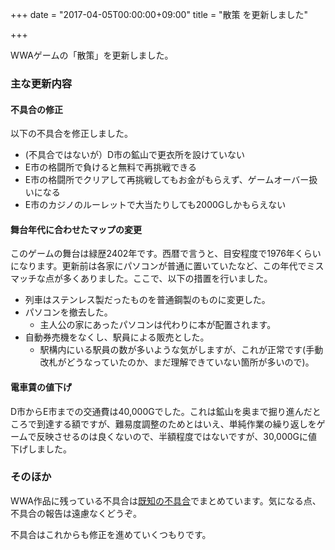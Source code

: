 +++
date = "2017-04-05T00:00:00+09:00"
title = "散策 を更新しました"

+++

WWAゲームの「散策」を更新しました。

### 主な更新内容

#### 不具合の修正

以下の不具合を修正しました。

- (不具合ではないが）D市の鉱山で更衣所を設けていない
- E市の格闘所で負けると無料で再挑戦できる
- E市の格闘所でクリアして再挑戦してもお金がもらえず、ゲームオーバー扱いになる
- E市のカジノのルーレットで大当たりしても2000Gしかもらえない

#### 舞台年代に合わせたマップの変更

このゲームの舞台は緑歴2402年です。西暦で言うと、目安程度で1976年くらいになります。更新前は各家にパソコンが普通に置いていたなど、この年代でミスマッチな点が多くありました。ここで、以下の措置を行いました。

- 列車はステンレス製だったものを普通鋼製のものに変更した。
- パソコンを撤去した。
  - 主人公の家にあったパソコンは代わりに本が配置されます。
- 自動券売機をなくし、駅員による販売とした。
  - 駅構内にいる駅員の数が多いような気がしますが、これが正常です(手動改札がどうなっていたのか、まだ理解できていない箇所が多いので)。

#### 電車賃の値下げ

D市からE市までの交通費は40,000Gでした。これは鉱山を奥まで掘り進んだところで到達する額ですが、難易度調整のためとはいえ、単純作業の繰り返しをゲームで反映させるのは良くないので、半額程度ではないですが、30,000Gに値下げしました。

### そのほか

WWA作品に残っている不具合は[既知の不具合](/wwa/known_bugs.html)でまとめています。気になる点、不具合の報告は遠慮なくどうぞ。

不具合はこれからも修正を進めていくつもりです。